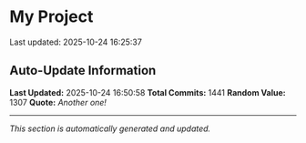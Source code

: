 # My Project


Last updated: 2025-10-24 16:25:37








































































































































































































































































































































































































































































































































































































































































































































































































































































































































































































































































































































































































































































































































































































































































































































































































































































































































































































































































































## Auto-Update Information

**Last Updated:** 2025-10-24 16:50:58
**Total Commits:** 1441
**Random Value:** 1307
**Quote:** _Another one!_

---
_This section is automatically generated and updated._